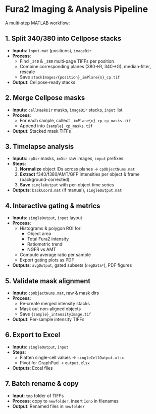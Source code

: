 # Fura2 Imaging & Analysis Pipeline

A multi‐step MATLAB workflow:

## 1. Split 340/380 into Cellpose stacks
- **Inputs**: `Input.mat` (positions), `imageDir`
- **Process**:  
  - Find `_340` & `_380` multi‐page TIFFs per position  
  - Combine corresponding planes (380→R, 340→G), median‐filter, rescale  
  - Save `stackImages/{position}_imPlane{n}_cp.tif`
- **Output**: Cellpose‐ready stacks

## 2. Merge Cellpose masks
- **Inputs**: `cellMaskDir` masks, `imageDir` stacks, `input` list
- **Process**:  
  - For each sample, collect `_imPlane{n}_cp_cp_masks.tif`  
  - Append into `{sample}_cp_masks.tif`
- **Output**: Stacked mask TIFFs

## 3. Timelapse analysis
- **Inputs**: `cpDir` masks, `imDir` raw images, `input` prefixes  
- **Steps**:  
  1. **Normalize** object IDs across planes → `cpObjectNums.mat`  
  2. **Extract** f340/f380/AMT/GFP intensities per object & frame (background-corrected)  
  3. **Save** `singleOutput` with per-object time series
- **Outputs**: `backCoord.mat` (if manual), `singleOutput.mat`

## 4. Interactive gating & metrics
- **Inputs**: `singleOutput`, `input` layout  
- **Process**:  
  - Histograms & polygon ROI for:  
    - Object area  
    - Total Fura2 intensity  
    - Ratiometric trend  
    - NGFR vs AMT  
  - Compute average ratio per sample  
  - Export gating plots as PDF  
- **Outputs**: `avgOutput`, gated subsets (`negData*`), PDF figures

## 5. Validate mask alignment
- **Inputs**: `cpObjectNums.mat`, raw & mask dirs  
- **Process**:  
  - Re‐create merged intensity stacks  
  - Mask out non-aligned objects  
  - Save `{sample}_intensityImage.tif`
- **Output**: Per-sample intensity TIFFs

## 6. Export to Excel
- **Inputs**: `singleOutput`, `input`  
- **Steps**:  
  - Flatten single-cell values → `singleCellOutput.xlsx`  
  - Pivot for GraphPad → `output.xlsx`
- **Outputs**: Excel files

## 7. Batch rename & copy
- **Input**: `tmp` folder of TIFFs  
- **Process**: copy to `newfolder`, insert `Iono` in filenames  
- **Output**: Renamed files in `newfolder`
